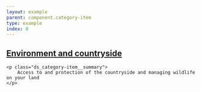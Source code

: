 ```yaml
---
layout: example
parent: component.category-item
type: example
index: 0
---
```


<article class="ds_category-item  ds_category-item--pinned">
    <h2 class="ds_category-item__title">
        <a href="#" class="ds_category-item__link">Environment and countryside</a>
    </h2>

    <p class="ds_category-item__summary">
        Access to and protection of the countryside and managing wildlife on your land
    </p>
</article>
